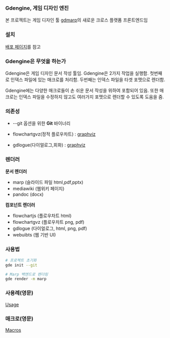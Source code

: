 ### Gdengine, 게임 디자인 엔진

본 프로젝트는 게임 디자인 툴 [gdmarp](https://github.com/Simhyeon/gdmarp/)의
새로운 크로스 플랫폼 프론트엔드임

### 설치

[배포 페이지](https://github.com/Simhyeon/gdengine/releases/new)를 참고

### Gdengine은 무엇을 하는가

Gdengine은 게임 디자인 문서 작성 툴임. Gdengine은 2가지 작업을 실행함. 첫번째로
인덱스 파일에 있는 매크로를 처리함. 두번째는 인덱스 파일을 타겟 포맷으로
렌더함.

Gdengine에는 다양한 매크로들이 손 쉬운 문서 작성을 위하여 포함되어 있음. 또한
매크로는 인덱스 파일을 수정하지 않고도 여러가지 포맷으로 렌더할 수 있도록
도움을 줌.

### 의존성 

- --git 옵션을 위한 **Git** 바이너리

- flowchartgvz(정적 플로우차트) : [graphviz](https://graphviz.org/)
- gdlogue(다이얼로그,회화) : [graphviz](https://graphviz.org/)

### 렌더러

**문서 렌더러**
- marp (슬라이드 파일 html,pdf,pptx)
- mediawiki (웹위키 페이지)
- pandoc (docx)

**컴포넌트 렌더러**
- flowchartjs (플로우차트 html)
- flowchartgvz (플로우차트 png, pdf)
- gdlogue (다이얼로그, html, png, pdf)
- webuibts (웹 기반 UI)

### 사용법

```bash
# 프로젝트 초기화
gde init --git

# Marp 백엔드로 렌더링
gde render -m marp
```

### 사용례(영문)

[Usage](docs/usage.md)

### 매크로(영문)

[Macros](docs/macro.md)
